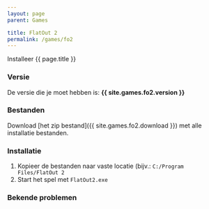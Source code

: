 ```yaml
---
layout: page
parent: Games

title: FlatOut 2
permalink: /games/fo2
---
```


Installeer {{ page.title }}

### Versie

De versie die je moet hebben is: **{{ site.games.fo2.version }}**

### Bestanden

Download [het zip bestand]({{ site.games.fo2.download }}) met alle installatie bestanden.

### Installatie

1. Kopieer de bestanden naar vaste locatie (bijv.: `C:/Program Files/FlatOut 2`
2. Start het spel met `FlatOut2.exe`

### Bekende problemen
